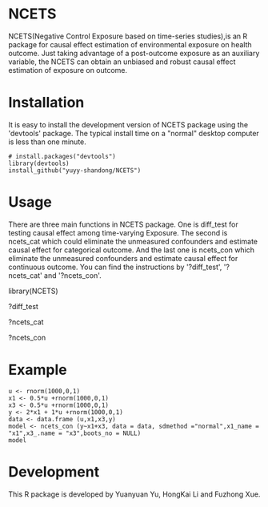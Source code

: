 # NCETS

NCETS(Negative Control Exposure based on time-series studies),is an R package for causal effect estimation of environmental exposure on health outcome. Just taking advantage of a post-outcome exposure as an auxiliary variable, the NCETS  can obtain an unbiased and robust causal effect estimation of exposure on outcome. 


# Installation
It is easy to install the development version of NCETS package using the 'devtools' package. The typical install time on a "normal" desktop computer is less than one minute.

```
# install.packages("devtools")
library(devtools)
install_github("yuyy-shandong/NCETS")
```


# Usage
There are three main functions in NCETS package. One is diff_test for testing causal effect among time-varying Exposure. The second is ncets_cat which could eliminate the unmeasured confounders and estimate causal effect for categorical outcome. And the last one is ncets_con which eliminate the unmeasured confounders and estimate causal effect for continuous outcome.
You can find the instructions by '?diff_test', '?ncets_cat'  and  '?ncets_con'.

library(NCETS)

?diff_test

?ncets_cat

?ncets_con


# Example


```
u <- rnorm(1000,0,1)
x1 <- 0.5*u +rnorm(1000,0,1)
x3 <- 0.5*u +rnorm(1000,0,1)
y <- 2*x1 + 1*u +rnorm(1000,0,1)
data <- data.frame (u,x1,x3,y)
model <- ncets_con (y~x1+x3, data = data, sdmethod ="normal",x1_name = "x1",x3_.name = "x3",boots_no = NULL)
model
```


# Development
This R package is developed by Yuanyuan Yu, HongKai Li and Fuzhong Xue.
